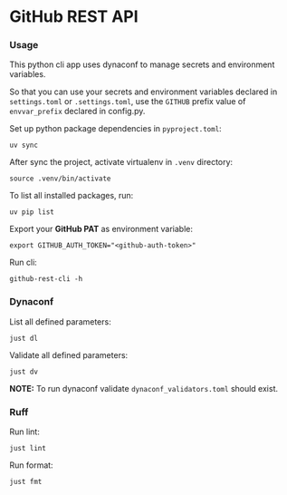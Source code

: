 # GitHub REST API

### Usage

This python cli app uses dynaconf to manage secrets and environment variables.

So that you can use your secrets and environment variables declared in `settings.toml` or `.settings.toml`, use the `GITHUB` prefix value of `envvar_prefix` declared in config.py.

Set up python package dependencies in `pyproject.toml`:
```shell
uv sync
```

After sync the project, activate virtualenv in `.venv` directory:
```shell
source .venv/bin/activate
```

To list all installed packages, run:
```shell
uv pip list
```

Export your **GitHub PAT** as environment variable:
```shell
export GITHUB_AUTH_TOKEN="<github-auth-token>"
```

Run cli:
```shell
github-rest-cli -h
```

### Dynaconf

List all defined parameters:
```shell
just dl
```

Validate all defined parameters:
```shell
just dv
```

**NOTE:** To run dynaconf validate `dynaconf_validators.toml` should exist.

### Ruff

Run lint:
```shell
just lint
```

Run format:
```shell
just fmt
```
